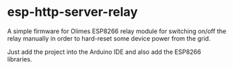 # esp-http-server-relay
A simple firmware for Olimes ESP8266 relay module for switching on/off the relay manually in order to hard-reset some device power from the grid.

Just add the project into the Arduino IDE and also add the ESP8266 libraries.
